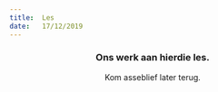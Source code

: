 ```yaml
---
title:  Les
date:   17/12/2019
---
```


### <center>Ons werk aan hierdie les.</center>
<center>Kom asseblief later terug.</center>